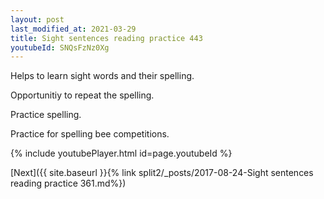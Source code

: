 ```yaml
---
layout: post
last_modified_at: 2021-03-29
title: Sight sentences reading practice 443
youtubeId: SNQsFzNz0Xg
---
```

 
 
Helps to learn sight words and their spelling.

Opportunitiy to repeat the spelling. 

Practice spelling. 
 
Practice for spelling bee competitions. 
 
{% include youtubePlayer.html id=page.youtubeId %}
 
 

[Next]({{ site.baseurl }}{% link  split2/_posts/2017-08-24-Sight sentences reading practice 361.md%})
 
